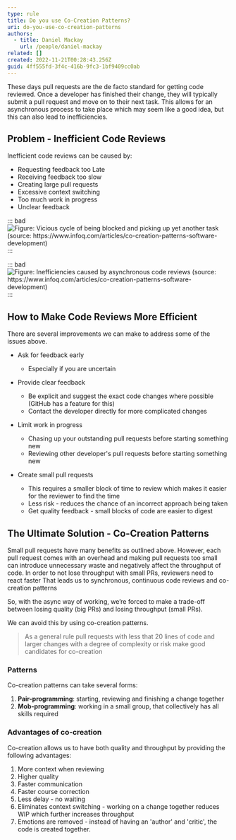 ```yaml
---
type: rule
title: Do you use Co-Creation Patterns?
uri: do-you-use-co-creation-patterns
authors:
  - title: Daniel Mackay
    url: /people/daniel-mackay
related: []
created: 2022-11-21T00:28:43.256Z
guid: 4ff555fd-3f4c-416b-9fc3-1bf9409cc0ab
---
```

These days pull requests are the de facto standard for getting code reviewed.  Once a developer has finished their change, they will typically submit a pull request and move on to their next task.  This allows for an asynchronous process to take place which may seem like a good idea, but this can also lead to inefficiencies.

## Problem - Inefficient Code Reviews

Inefficient code reviews can be caused by:

* Requesting feedback too Late
* Receiving feedback too slow
* Creating large pull requests
* Excessive context switching
* Too much work in progress
* Unclear feedback

::: bad
![Figure: Vicious cycle of being blocked and picking up yet another task (source: https://www.infoq.com/articles/co-creation-patterns-software-development)](co-creation-1.png)
:::

::: bad
![Figure: Inefficiencies caused by asynchronous code reviews (source: https://www.infoq.com/articles/co-creation-patterns-software-development)](co-creation-2.png)
:::

## How to Make Code Reviews More Efficient

There are several improvements we can make to address some of the issues above.

* Ask for feedback early

  * Especially if you are uncertain
* Provide clear feedback

  * Be explicit and suggest the exact code changes where possible (GitHub has a feature for this)
  * Contact the developer directly for more complicated changes
* Limit work in progress

  * Chasing up your outstanding pull requests before starting something new
  * Reviewing other developer's pull requests before starting something new
* Create small pull requests

  * This requires a smaller block of time to review which makes it easier for the reviewer to find the time
  * Less risk - reduces the chance of an incorrect approach being taken
  * Get quality feedback - small blocks of code are easier to digest

## The Ultimate Solution - Co-Creation Patterns

Small pull requests have many benefits as outlined above.  However, each pull request comes with an overhead and making pull requests too small can introduce unnecessary waste and negatively affect the throughput of code.  In order to not lose throughput with small PRs, reviewers need to react faster
That leads us to synchronous, continuous code reviews and co-creation patterns

 So, with the async way of working, we’re forced to make a trade-off between losing quality (big PRs) and losing throughput (small PRs).

We can avoid this by using co-creation patterns.

> As a general rule pull requests with less that 20 lines of code and larger changes with a degree of complexity or risk make good candidates for co-creation

### Patterns

Co-creation patterns can take several forms:

1. **Pair-programming**: starting, reviewing and finishing a change together
2. **Mob-programming**: working in a small group, that collectively has all skills required

### Advantages of co-creation

Co-creation allows us to have both quality and throughput by providing the following advantages:

1. More context when reviewing
2. Higher quality
3. Faster communication
4. Faster course correction
5. Less delay - no waiting
6. Eliminates context switching - working on a change together reduces WIP which further increases throughput
7. Emotions are removed - instead of having an 'author' and 'critic', the code is created together.